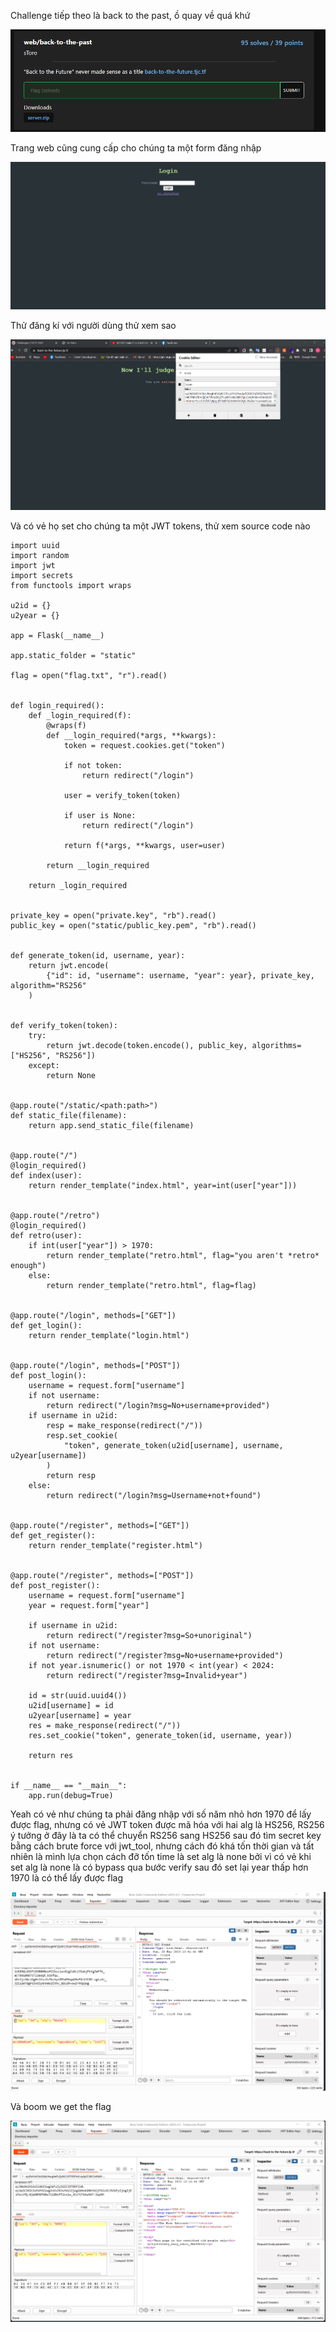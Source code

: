 Challenge tiếp theo là back to the past, ồ quay về quá khứ

![1](./1.png)

Trang web cũng cung cấp cho chúng ta một form đăng nhập 

![2](./2.png)


Thử đăng kí với người dùng thử xem sao

![3](./3.png)



Và có vẻ họ set cho chúng ta một JWT tokens, thử xem source code nào

```from flask import Flask, request, render_template, redirect, make_response
import uuid
import random
import jwt
import secrets
from functools import wraps

u2id = {}
u2year = {}

app = Flask(__name__)

app.static_folder = "static"

flag = open("flag.txt", "r").read()


def login_required():
    def _login_required(f):
        @wraps(f)
        def __login_required(*args, **kwargs):
            token = request.cookies.get("token")

            if not token:
                return redirect("/login")

            user = verify_token(token)

            if user is None:
                return redirect("/login")

            return f(*args, **kwargs, user=user)

        return __login_required

    return _login_required


private_key = open("private.key", "rb").read()
public_key = open("static/public_key.pem", "rb").read()


def generate_token(id, username, year):
    return jwt.encode(
        {"id": id, "username": username, "year": year}, private_key, algorithm="RS256"
    )


def verify_token(token):
    try:
        return jwt.decode(token.encode(), public_key, algorithms=["HS256", "RS256"])
    except:
        return None


@app.route("/static/<path:path>")
def static_file(filename):
    return app.send_static_file(filename)


@app.route("/")
@login_required()
def index(user):
    return render_template("index.html", year=int(user["year"]))


@app.route("/retro")
@login_required()
def retro(user):
    if int(user["year"]) > 1970:
        return render_template("retro.html", flag="you aren't *retro* enough")
    else:
        return render_template("retro.html", flag=flag)


@app.route("/login", methods=["GET"])
def get_login():
    return render_template("login.html")


@app.route("/login", methods=["POST"])
def post_login():
    username = request.form["username"]
    if not username:
        return redirect("/login?msg=No+username+provided")
    if username in u2id:
        resp = make_response(redirect("/"))
        resp.set_cookie(
            "token", generate_token(u2id[username], username, u2year[username])
        )
        return resp
    else:
        return redirect("/login?msg=Username+not+found")


@app.route("/register", methods=["GET"])
def get_register():
    return render_template("register.html")


@app.route("/register", methods=["POST"])
def post_register():
    username = request.form["username"]
    year = request.form["year"]

    if username in u2id:
        return redirect("/register?msg=So+unoriginal")
    if not username:
        return redirect("/register?msg=No+username+provided")
    if not year.isnumeric() or not 1970 < int(year) < 2024:
        return redirect("/register?msg=Invalid+year")

    id = str(uuid.uuid4())
    u2id[username] = id
    u2year[username] = year
    res = make_response(redirect("/"))
    res.set_cookie("token", generate_token(id, username, year))

    return res


if __name__ == "__main__":
    app.run(debug=True)
```


Yeah có vẻ như chúng ta phải đăng nhập với số năm nhỏ hơn 1970 để lấy được flag, nhưng có vẻ JWT token được mã hóa với hai alg là HS256, RS256 ý tưởng ở đây là ta có thể chuyển RS256 sang HS256 sau đó tìm secret key bằng cách brute force với jwt_tool, nhưng cách đó khá tốn thời gian và tất nhiên là mình lựa chọn cách đỡ tốn time là set alg là none bởi vì có vẻ khi set alg là none là có bypass qua bước verify sau đó set lại year thấp hơn 1970 là có thể lấy được flag

![4](./10.png)


Và boom we get the flag

![5](./12.png)
